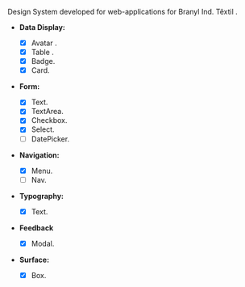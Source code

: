 Design System developed for web-applications for Branyl Ind. Têxtil .

- **Data Display:**

  - [x] Avatar .
  - [x] Table .
  - [x] Badge.
  - [x] Card.

- **Form:**

  - [x] Text.
  - [x] TextArea.
  - [x] Checkbox.
  - [x] Select.
  - [ ] DatePicker.

- **Navigation:**

  - [x] Menu.
  - [ ] Nav.

- **Typography:**

  - [x] Text.

- **Feedback**

  - [x] Modal.

- **Surface:**

  - [x] Box.
